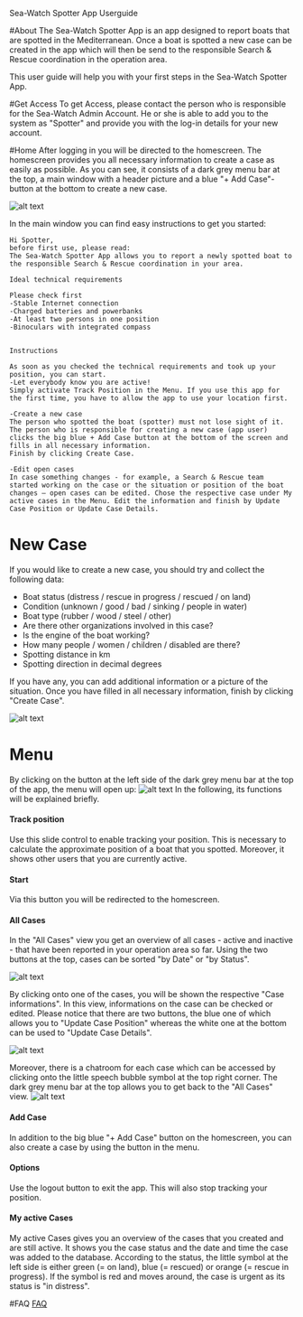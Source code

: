 Sea-Watch Spotter App Userguide

#About
The Sea-Watch Spotter App is an app designed to report boats that are spotted in the Mediterranean. Once a boat is spotted a new case can be created in the app which will then be send to the responsible Search & Rescue coordination in the operation area. 

This user guide will help you with your first steps in the Sea-Watch Spotter App.

#Get Access
To get Access, please contact the person who is responsible for the Sea-Watch Admin Account. He or she is able to add you to the system as "Spotter" and provide you with the log-in details for your new account.

#Home
After logging in you will be directed to the homescreen. The homescreen provides you all necessary information to create a case as easily as possible. As you can see, it consists of a dark grey menu bar at the top, a main window with a header picture and a blue "+ Add Case"-button at the bottom to create a new case. 

![alt text](https://github.com/sea-watch/sea-watch-app/blob/master/docu/userguide/images/spotter_homescreen.png "Homescreen")

In the main window you can find easy instructions to get you started:
	
	Hi Spotter,
	before first use, please read:
	The Sea-Watch Spotter App allows you to report a newly spotted boat to the responsible Search & Rescue coordination in your area.

	Ideal technical requirements
	
	Please check first
	-Stable Internet connection
	-Charged batteries and powerbanks
	-At least two persons in one position
	-Binoculars with integrated compass

	
	Instructions
	
	As soon as you checked the technical requirements and took up your position, you can start.
	-Let everybody know you are active!
	Simply activate Track Position in the Menu. If you use this app for the first time, you have to allow the app to use your location first.

	-Create a new case
	The person who spotted the boat (spotter) must not lose sight of it.
	The person who is responsible for creating a new case (app user) clicks the big blue + Add Case button at the bottom of the screen and fills in all necessary information.
	Finish by clicking Create Case.

	-Edit open cases
	In case something changes - for example, a Search & Rescue team started working on the case or the situation or position of the boat changes – open cases can be edited. Chose the respective case under My active cases in the Menu. Edit the information and finish by Update Case Position or Update Case Details. 

# New Case
If you would like to create a new case, you should try and collect the following data:
- Boat status (distress / rescue in progress / rescued / on land)
- Condition (unknown / good / bad / sinking / people in water)
- Boat type (rubber / wood / steel / other)
- Are there other organizations involved in this case?
- Is the engine of the boat working?
- How many people / women / children / disabled are there?
- Spotting distance in km
- Spotting direction in decimal degrees

If you have any, you can add additional information or a picture of the situation.
Once you have filled in all necessary information, finish by clicking "Create Case".

![alt text](https://github.com/sea-watch/sea-watch-app/blob/master/docu/userguide/images/spotter_newcase.png "New Case")

# Menu
By clicking on the button at the left side of the dark grey menu bar at the top of the app, the menu will open up:
![alt text](https://github.com/sea-watch/sea-watch-app/blob/master/docu/userguide/images/spotter_menu.png "Spotter App Menu")
In the following, its functions will be explained briefly.

#### Track position
Use this slide control to enable tracking your position. This is necessary to calculate the approximate position of a boat that you spotted. Moreover, it shows other users that you are currently active.

#### Start 
Via this button you will be redirected to the homescreen.

#### All Cases 
In the "All Cases" view you get an overview of all cases - active and inactive - that have been reported in your operation area so far. Using the two buttons at the top, cases can be sorted "by Date" or "by Status".

![alt text](https://github.com/sea-watch/sea-watch-app/blob/master/docu/userguide/images/spotter_allcases.png "All Cases")

By clicking onto one of the cases, you will be shown the respective "Case informations". In this view, informations on the case can be checked or edited. Please notice that there are two buttons, the blue one of which allows you to "Update Case Position" whereas the white one at the bottom can be used to "Update Case Details". 

![alt text](https://github.com/sea-watch/sea-watch-app/blob/master/docu/userguide/images/spotter_caseinfo.png "Case Informations")

Moreover, there is a chatroom for each case which can be accessed by clicking onto the little speech bubble symbol at the top right corner. The dark grey menu bar at the top allows you to get back to the "All Cases" view.
![alt text](https://github.com/sea-watch/sea-watch-app/blob/master/docu/userguide/images/spotter_casechat.png "Case Chat")

#### Add Case
In addition to the big blue "+ Add Case" button on the homescreen, you can also create a case by using the button in the menu.

#### Options
Use the logout button to exit the app. This will also stop tracking your position.

#### My active Cases
My active Cases gives you an overview of the cases that you created and are still active. It shows you the case status and the date and time the case was added to the database. According to the status, the little symbol at the left side is either green (= on land), blue (= rescued) or orange (= rescue in progress). If the symbol is red and moves around, the case is urgent as its status is "in distress".
	
#FAQ
[FAQ](https://github.com/sea-watch/sea-watch-app/blob/master/docu/userguide/faq.md)

